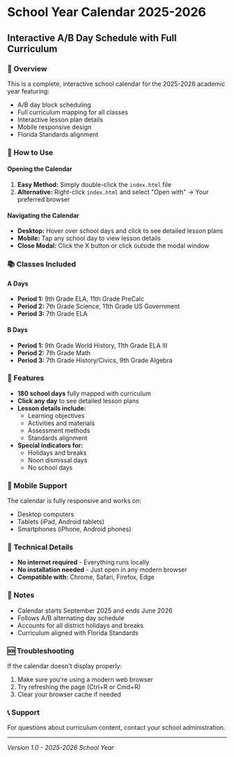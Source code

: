 # School Year Calendar 2025-2026
## Interactive A/B Day Schedule with Full Curriculum

### 📅 Overview
This is a complete, interactive school calendar for the 2025-2026 academic year featuring:
- A/B day block scheduling
- Full curriculum mapping for all classes
- Interactive lesson plan details
- Mobile responsive design
- Florida Standards alignment

### 🚀 How to Use

#### Opening the Calendar
1. **Easy Method:** Simply double-click the `index.html` file
2. **Alternative:** Right-click `index.html` and select "Open with" → Your preferred browser

#### Navigating the Calendar
- **Desktop:** Hover over school days and click to see detailed lesson plans
- **Mobile:** Tap any school day to view lesson details
- **Close Modal:** Click the X button or click outside the modal window

### 📚 Classes Included

#### A Days
- **Period 1:** 9th Grade ELA, 11th Grade PreCalc
- **Period 2:** 7th Grade Science, 11th Grade US Government  
- **Period 3:** 7th Grade ELA

#### B Days
- **Period 1:** 9th Grade World History, 11th Grade ELA III
- **Period 2:** 7th Grade Math
- **Period 3:** 7th Grade History/Civics, 9th Grade Algebra

### 🎯 Features
- **180 school days** fully mapped with curriculum
- **Click any day** to see detailed lesson plans
- **Lesson details include:**
  - Learning objectives
  - Activities and materials
  - Assessment methods
  - Standards alignment
- **Special indicators for:**
  - Holidays and breaks
  - Noon dismissal days
  - No school days

### 📱 Mobile Support
The calendar is fully responsive and works on:
- Desktop computers
- Tablets (iPad, Android tablets)
- Smartphones (iPhone, Android phones)

### 🔧 Technical Details
- **No internet required** - Everything runs locally
- **No installation needed** - Just open in any modern browser
- **Compatible with:** Chrome, Safari, Firefox, Edge

### 📝 Notes
- Calendar starts September 2025 and ends June 2026
- Follows A/B alternating day schedule
- Accounts for all district holidays and breaks
- Curriculum aligned with Florida Standards

### 🆘 Troubleshooting
If the calendar doesn't display properly:
1. Make sure you're using a modern web browser
2. Try refreshing the page (Ctrl+R or Cmd+R)
3. Clear your browser cache if needed

### 📞 Support
For questions about curriculum content, contact your school administration.

---
*Version 1.0 - 2025-2026 School Year*